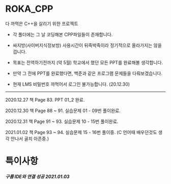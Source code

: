 # ROKA_CPP

다 까먹은 C++을 살리기 위한 프로젝트

- 각 폴더에는 그 날 코딩해본 CPP파일들이 존재합니다.

 - 싸지방(사이버지식정보방) 사용시간이 뒤죽박죽이라 정기적으로 올라가지는 않을겁니다.
 - 목표는 전역하기전까지 (약 5월) 학교에서 했던 모든 PPT를 완료해볼 생각합니다.
 - 만약 그 전에 PPT를 완료했다면, 백준과 같은 프로그램 문제들을 다뤄보겠습니다.
 - 현재 LMS 비밀번호 까먹어서 로그인 불가능합니다. (20.12.30)
 
 
* * *

2020.12.27 책 Page 83. PPT 01_2 완료.

2020.12.30 책 Page 88 ~ 91. 실습문제 01 - 09번 풀이완료. 

2020.12.31 책 Page 91 ~ 93. 실습문제 10 - 15번 풀이완료.

2021.01.02 책 Page 93 ~ 94. 실습문제 15 - 16번 풀이중. (C 언어때 배우던것도 생각 안나서 골치 아픈중.)


# 특이사항

 ##### 구름 IDE와 연결 성공 2021.01.03

